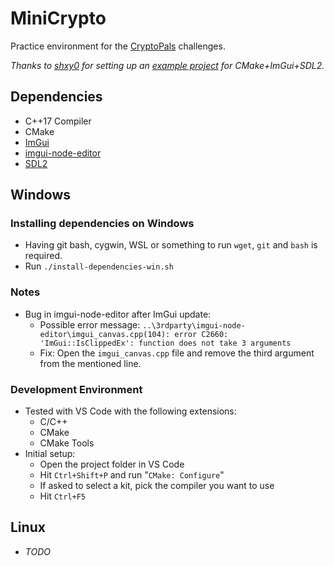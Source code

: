 # MiniCrypto
Practice environment for the [CryptoPals](https://cryptopals.com) challenges.

*Thanks to [shxy0](https://github.com/shxy0) for setting up an [example project](https://github.com/shxy0/SDLImGui) for CMake+ImGui+SDL2.*

## Dependencies
- C++17 Compiler
- CMake
- [ImGui](https://github.com/ocornut/imgui)
- [imgui-node-editor](https://github.com/thedmd/imgui-node-editor)
- [SDL2](https://www.libsdl.org)

## Windows
### Installing dependencies on Windows
- Having git bash, cygwin, WSL or something to run `wget`, `git` and `bash` is required.
- Run `./install-dependencies-win.sh`

### Notes
- Bug in imgui-node-editor after ImGui update:
  - Possible error message: `..\3rdparty\imgui-node-editor\imgui_canvas.cpp(104): error C2660: 'ImGui::IsClippedEx': function does not take 3 arguments`
  - Fix: Open the `imgui_canvas.cpp` file and remove the third argument from the mentioned line.

### Development Environment
- Tested with VS Code with the following extensions:
  - C/C++
  - CMake
  - CMake Tools
- Initial setup:
  - Open the project folder in VS Code
  - Hit `Ctrl+Shift+P` and run "`CMake: Configure`"
  - If asked to select a kit, pick the compiler you want to use
  - Hit `Ctrl+F5`

## Linux
- *TODO*

